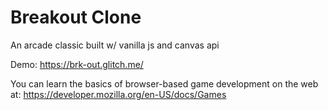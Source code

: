 Breakout Clone
=================

An arcade classic built w/ vanilla js and canvas api

Demo: https://brk-out.glitch.me/

You can learn the basics of browser-based game development on the web at: https://developer.mozilla.org/en-US/docs/Games


